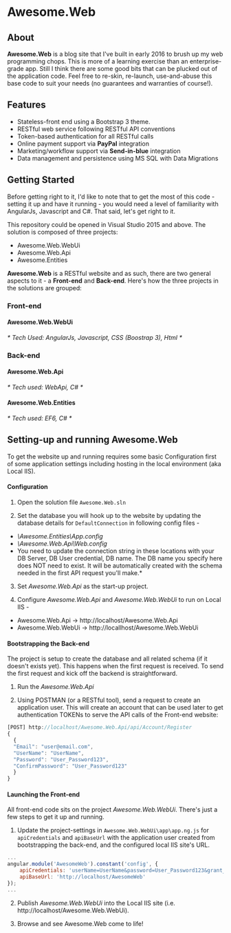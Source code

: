 # Awesome.Web

## About 
**Awesome.Web** is a blog site that I've built in early 2016 to brush up my web programming chops. This is more of a learning exercise than an enterprise-grade app. Still I think there are some good bits that can be plucked out of the application code. Feel free to re-skin, re-launch, use-and-abuse this base code to suit your needs (no guarantees and warranties of course!). 

## Features
* Stateless-front end using a Bootstrap 3 theme.
* RESTful web service following RESTful API conventions
* Token-based authentication for all RESTful calls
* Online payment support via **PayPal** integration
* Marketing/workflow support via **Send-in-blue** integration
* Data management and persistence using MS SQL with Data Migrations

## Getting Started
Before getting right to it, I'd like to note that to get the most of this code - setting it up and have it running - you would need a level of familiarity with AngularJs, Javascript and C#. That said, let's get right to it.

This repository could be opened in Visual Studio 2015 and above. The solution is composed of three projects:
* Awesome.Web.WebUi
* Awesome.Web.Api
* Awesome.Entities

**Awesome.Web** is a RESTful website and as such, there are two general aspects to it - a **Front-end** and **Back-end**. Here's how the three projects in the solutions are grouped:

### Front-end
#### Awesome.Web.WebUi
_* Tech Used: AngularJs, Javascript, CSS (Boostrap 3), Html *_

### Back-end
#### Awesome.Web.Api
_* Tech used: WebApi, C# *_
#### Awesome.Web.Entities
_* Tech used: EF6, C# *_

## Setting-up and running Awesome.Web

To get the website up and running requires some basic Configuration first of some application settings including hosting in the local environment (aka Local IIS). 

#### Configuration

1. Open the solution file `Awesome.Web.sln`

2. Set the database you will hook up to the website by updating the database details for `DefaultConnection` in following config files -
* *\Awesome.Entities\App.config*
* *\Awesome.Web.Api\Web.config*
* You need to update the connection string in these locations with your DB Server, DB User credential, DB name. The DB name you specify here does NOT need to exist. It will be automatically created with the schema needed in the first API request you'll make.* 
 
3. Set *Awesome.Web.Api* as the start-up project.

4. Configure *Awesome.Web.Api* and *Awesome.Web.WebUi* to run on Local IIS -
* Awesome.Web.Api -> http://localhost/Awesome.Web.Api
* Awesome.Web.WebUi -> http://locallhost/Awesome.Web.WebUi

#### Bootstrapping the Back-end

The project is setup to create the database and all related schema (if it doesn't exists yet). This happens when the first request is received. To send the first request and kick off the backend is straightforward.

1. Run the *Awesome.Web.Api*

2. Using POSTMAN (or a RESTful tool), send a request to create an application user. This will create an account that can be used later to get authentication TOKENs to serve the API calls of the Front-end website:
```javascript
[POST] http://localhost/Awesome.Web.Api/api/Account/Register
{
  {
  "Email": "user@email.com",
  "UserName": "UserName",
  "Password": "User_Password123",
  "ConfirmPassword": "User_Password123"
  }
}
```

#### Launching the Front-end

All front-end code sits on the project *Awesome.Web.WebUi*. There's just a few steps to get it up and running.

1. Update the project-settings in `Awesome.Web.WebUi\app\app.ng.js` for `apiCredentials` and `apiBaseUrl` with the application user created from bootstrapping the back-end, and the configured local IIS site's URL.
```javascript
...
angular.module('AwesomeWeb').constant('config', {
	apiCredentials: 'userName=UserName&password=User_Password123&grant_type=password',
	apiBaseUrl: 'http://localhost/AwesomeWeb'
});
...
```

2. Publish *Awesome.Web.WebUi* into the Local IIS site (i.e. http://localhost/Awesome.Web.WebUi).

3. Browse and see Awesome.Web come to life!




